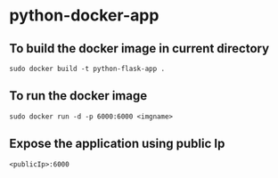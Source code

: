 # python-docker-app
## To build the docker image in current directory
```
sudo docker build -t python-flask-app .
```
## To run the docker image 
```
sudo docker run -d -p 6000:6000 <imgname>
```
## Expose the application using public Ip
```
<publicIp>:6000
```

